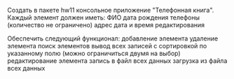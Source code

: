Создать в пакете hw11 консольное приложение "Телефонная книга".
Каждый элемент должен иметь:
ФИО
дата рождения
телефоны (количество не ограничено)
адрес
дата и время редактирования

Обеспечить следующий функционал:
добавление элемента
удаление элемента
поиск элементов
вывод всех записей с сортировкой по указанному полю (можно ограничиться двумя на выбор)
редактирование элемента
запись в файл всех данных
загрузка из файла всех данных